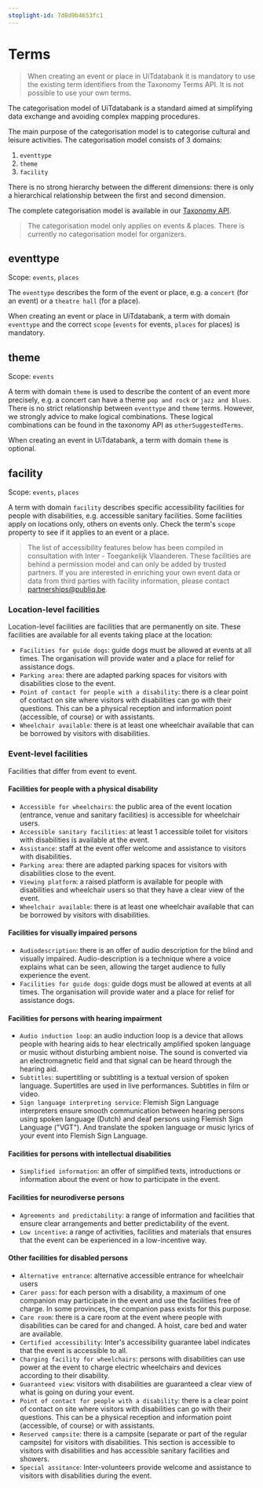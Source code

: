 ```yaml
---
stoplight-id: 7d8d9b4653fc1
---
```


# Terms

<!-- theme: warning -->

> When creating an event or place in UiTdatabank it is mandatory to use the existing term identifiers from the Taxonomy Terms API. It is not possible to use your own terms.

The categorisation model of UiTdatabank is a standard aimed at simplifying data exchange and avoiding complex mapping procedures.

The main purpose of the categorisation model is to categorise cultural and leisure activities. The categorisation model consists of 3 domains:

1. `eventtype`
2. `theme`
3. `facility`

There is no strong hierarchy between the different dimensions: there is only a hierarchical relationship between the first and second dimension.

The complete categorisation model is available in our [Taxonomy API](https://docs.publiq.be/docs/uitdatabank/4047c82490760-list-taxonomy-terms).

> The categorisation model only applies on events & places. There is currently no categorisation model for organizers.

## eventtype

Scope: `events`, `places`

The `eventtype` describes the form of the event or place, e.g. a `concert` (for an event) or a `theatre hall` (for a place).

When creating an event or place in UiTdatabank, a term with domain `eventtype` and the correct `scope` (`events` for events, `places` for places) is mandatory.

## theme

Scope: `events`

A term with domain `theme` is used to describe the content of an event more precisely, e.g. a concert can have a theme `pop and rock` or `jazz and blues`.
There is no strict relationship between `eventtype` and `theme` terms. However, we strongly advice to make logical combinations. These logical combinations can be found in the taxonomy API as `otherSuggestedTerms`.

When creating an event in UiTdatabank, a term with domain `theme` is optional.

## facility

Scope: `events`, `places`

A term with domain `facility` describes specific accessibility facilities for people with disabilities, e.g. accessible sanitary facilities. Some facilities apply on locations only, others on events only. Check the term's `scope` property to see if it applies to an event or a place.

> The list of accessibility features below has been compiled in consultation with Inter - Toegankelijk Vlaanderen. These facilities are behind a permission model and can only be added by trusted partners. If you are interested in enriching your own event data or data from third parties with facility information, please contact <partnerships@publiq.be>.

### Location-level facilities

Location-level facilities are facilities that are permanently on site. These facilities are available for all events taking place at the location:

* `Facilities for guide dogs`: guide dogs must be allowed at events at all times. The organisation will provide water and a place for relief for assistance dogs.
* `Parking area`: there are adapted parking spaces for visitors with disabilities close to the event.
* `Point of contact for people with a disability`: there is a clear point of contact on site where visitors with disabilities can go with their questions. This can be a physical reception and information point (accessible, of course) or with assistants.
* `Wheelchair available`: there is at least one wheelchair available that can be borrowed by visitors with disabilities.

### Event-level facilities

Facilities that differ from event to event.

#### Facilities for people with a physical disability

* `Accessible for wheelchairs`: the public area of the event location (entrance, venue and sanitary facilities) is accessible for wheelchair users.
* `Accessible sanitary facilities`: at least 1 accessible toilet for visitors with disabilities is available at the event.
* `Assistance`: staff at the event offer welcome and assistance to visitors with disabilities.
* `Parking area`: there are adapted parking spaces for visitors with disabilities close to the event.
* `Viewing platform`: a raised platform is available for people with disabilities and wheelchair users so that they have a clear view of the event.
* `Wheelchair available`: there is at least one wheelchair available that can be borrowed by visitors with disabilities.

#### Facilities for visually impaired persons

* `Audiodescription`: there is an offer of audio description for the blind and visually impaired. Audio-description is a technique where a voice explains what can be seen, allowing the target audience to fully experience the event.
* `Facilities for guide dogs`: guide dogs must be allowed at events at all times. The organisation will provide water and a place for relief for assistance dogs.

#### Facilities for persons with hearing impairment

* `Audio induction loop`: an audio induction loop is a device that allows people with hearing aids to hear electrically amplified spoken language or music without disturbing ambient noise. The sound is converted via an electromagnetic field and that signal can be heard through the hearing aid.
* `Subtitles`: supertitling or subtitling is a textual version of spoken language. Supertitles are used in live performances. Subtitles in film or video.
* `Sign language interpreting service`: Flemish Sign Language interpreters ensure smooth communication between hearing persons using spoken language (Dutch) and deaf persons using Flemish Sign Language ("VGT"). And translate the spoken language or music lyrics of your event into Flemish Sign Language.

#### Facilities for persons with intellectual disabilities

* `Simplified information`: an offer of simplified texts, introductions or information about the event or how to participate in the event.

#### Facilities for neurodiverse persons

* `Agreements and predictability`: a range of information and facilities that ensure clear arrangements and better predictability of the event.
* `Low incentive`: a range of activities, facilities and materials that ensures that the event can be experienced in a low-incentive way.

#### Other facilities for disabled persons

* `Alternative entrance`: alternative accessible entrance for wheelchair users
* `Carer pass`: for each person with a disability, a maximum of one companion may participate in the event and use the facilities free of charge. In some provinces, the companion pass exists for this purpose.
* `Care room`: there is a care room at the event where people with disabilities can be cared for and changed. A hoist, care bed and water are available.
* `Certified accessibility`: Inter's accessibility guarantee label indicates that the event is accessible to all.
* `Charging facility for wheelchairs`: persons with disabilities can use power at the event to charge electric wheelchairs and devices according to their disability.
* `Guaranteed view`: visitors with disabilities are guaranteed a clear view of what is going on during your event.
* `Point of contact for people with a disability`: there is a clear point of contact on site where visitors with disabilities can go with their questions. This can be a physical reception and information point (accessible, of course) or with assistants.
* `Reserved campsite`: there is a campsite (separate or part of the regular campsite) for visitors with disabilities. This section is accessible to visitors with disabilities and has accessible sanitary facilities and showers.
* `Special assitance`: Inter-volunteers provide welcome and assistance to visitors with disabilities during the event.
